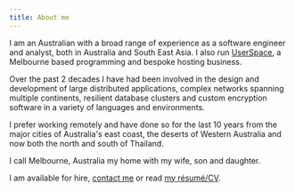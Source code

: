 ```yaml
---
title: About me
---
```


I am an Australian with a broad range of experience as a
software engineer and analyst, both in Australia and South East
Asia.  I also run [UserSpace](https://userspace.com.au), a
Melbourne based programming and bespoke hosting business.

Over the past 2 decades I have had been involved in the design
and development of large distributed applications, complex
networks spanning multiple continents, resilient database clusters
and custom encryption software in a variety of languages and
environments.

I prefer working remotely and have done so for the last 10
years from the major cities of Australia's east coast, the deserts
of Western Australia and now both the north and south of
Thailand.

I call Melbourne, Australia my home with my wife, son and
daughter.

I am available for hire, [contact me](/contact/) or read [my
résumé/CV](/felix_hanley.pdf).
